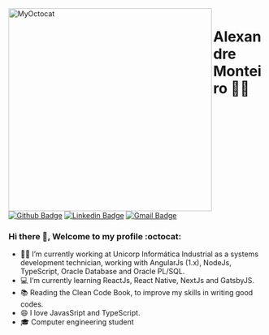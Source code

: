<img align="left" width="400" height="400" src="https://github.com/monteiro-alexandre/monteiro-alexandre/blob/master/.github/my-octocat.png" alt="MyOctocat" />

# Alexandre Monteiro 👨‍💻

[![Github Badge](https://img.shields.io/badge/-Github-000?style=flat-square&logo=Github&logoColor=white&link=https://github.com/monteiro-alexandre)](https://github.com/monteiro-alexandre)
[![Linkedin Badge](https://img.shields.io/badge/-LinkedIn-blue?style=flat-square&logo=Linkedin&logoColor=white&link=https://www.linkedin.com/in/alexandre-monteiro-9a03371a5/)](https://www.linkedin.com/in/alexandre-monteiro-9a03371a5/)
[![Gmail Badge](https://img.shields.io/badge/-Gmail-c14438?style=flat-square&logo=Gmail&logoColor=white&link=mailto:alexandre.monteiro.bec@gmail.com)](mailto:alexandre.monteiro.bec@gmail.com)

### Hi there 👋, Welcome to my profile :octocat:

- :office_worker: I’m currently working at Unicorp Informática Industrial as a systems development technician, working with AngularJs (1.x), NodeJs, TypeScript, Oracle Database and Oracle PL/SQL.
- 💻 I’m currently learning ReactJs, React Native, NextJs and GatsbyJS.
- :books: Reading the Clean Code Book, to improve my skills in writing good codes.
- 😄 I love JavasSript and TypeScript.
- 🎓 Computer engineering student
